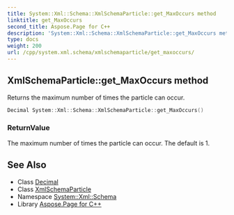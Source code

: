 ```yaml
---
title: System::Xml::Schema::XmlSchemaParticle::get_MaxOccurs method
linktitle: get_MaxOccurs
second_title: Aspose.Page for C++
description: 'System::Xml::Schema::XmlSchemaParticle::get_MaxOccurs method. Returns the maximum number of times the particle can occur in C++.'
type: docs
weight: 200
url: /cpp/system.xml.schema/xmlschemaparticle/get_maxoccurs/
---
```

## XmlSchemaParticle::get_MaxOccurs method


Returns the maximum number of times the particle can occur.

```cpp
Decimal System::Xml::Schema::XmlSchemaParticle::get_MaxOccurs()
```


### ReturnValue

The maximum number of times the particle can occur. The default is 1.

## See Also

* Class [Decimal](../../../system/decimal/)
* Class [XmlSchemaParticle](../)
* Namespace [System::Xml::Schema](../../)
* Library [Aspose.Page for C++](../../../)
